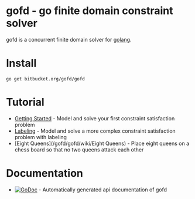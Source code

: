 # gofd - go finite domain constraint solver #

gofd is a concurrent finite domain solver for [golang](http://golang.org/).

# Install #

    go get bitbucket.org/gofd/gofd



# Tutorial #
* [Getting Started](/gofd/gofd/wiki/GettingStarted) - Model and solve your first constraint satisfaction problem 
* [Labeling](/gofd/gofd/wiki/Labeling) - Model and solve a more complex constraint satisfaction problem with labeling
* [Eight Queens](/gofd/gofd/wiki/Eight Queens) - Place eight queens on a chess board so that no two queens attack each other

# Documentation #
* [![GoDoc](https://godoc.org/bitbucket.org/gofd/gofd?status.svg)](https://godoc.org/bitbucket.org/gofd/gofd) - Automatically generated api documentation of gofd